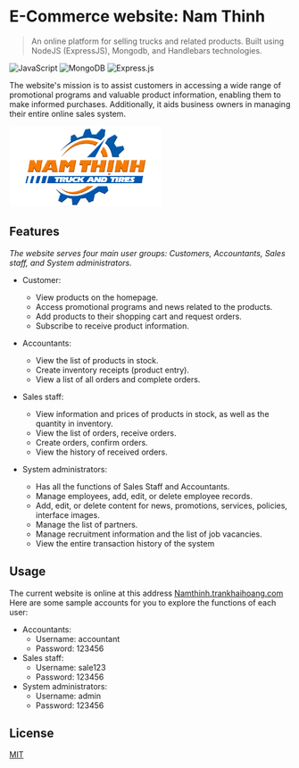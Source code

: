 # E-Commerce website: Nam Thinh

> An online platform for selling trucks and related products. Built using NodeJS (ExpressJS), Mongodb, and Handlebars technologies.

![JavaScript](https://img.shields.io/badge/javascript-%23323330.svg?style=for-the-badge&logo=javascript&logoColor=%23F7DF1E)
![MongoDB](https://img.shields.io/badge/MongoDB-%234ea94b.svg?style=for-the-badge&logo=mongodb&logoColor=white)
![Express.js](https://img.shields.io/badge/express.js-%23404d59.svg?style=for-the-badge&logo=express&logoColor=%2361DAFB)

The website's mission is to assist customers in accessing a wide range of promotional programs and valuable product information, enabling them to make informed purchases. Additionally, it aids business owners in managing their entire online sales system.

![](src/public/img/logo2.png)

## Features

_The website serves four main user groups: Customers, Accountants, Sales staff, and System administrators._

-   Customer:

    -   View products on the homepage.
    -   Access promotional programs and news related to the products.
    -   Add products to their shopping cart and request orders.
    -   Subscribe to receive product information.

-   Accountants:

    -   View the list of products in stock.
    -   Create inventory receipts (product entry).
    -   View a list of all orders and complete orders.

-   Sales staff:

    -   View information and prices of products in stock, as well as the quantity in inventory.
    -   View the list of orders, receive orders.
    -   Create orders, confirm orders.
    -   View the history of received orders.

-   System administrators:
    -   Has all the functions of Sales Staff and Accountants.
    -   Manage employees, add, edit, or delete employee records.
    -   Add, edit, or delete content for news, promotions, services, policies, interface images.
    -   Manage the list of partners.
    -   Manage recruitment information and the list of job vacancies.
    -   View the entire transaction history of the system

## Usage

The current website is online at this address [Namthinh.trankhaihoang.com][demo-link] Here are some sample accounts for you to explore the functions of each user:

-   Accountants:
    -   Username: accountant
    -   Password: 123456
-   Sales staff:
    -   Username: sale123
    -   Password: 123456
-   System administrators:
    -   Username: admin
    -   Password: 123456

<!-- ## Development setup

Describe how to install all development dependencies and how to run an automated test-suite of some kind. Potentially do this for multiple platforms.

```sh
make install
npm test  
``` -->

## License

[MIT](https://choosealicense.com/licenses/mit/)

<!-- ## Release History

-   0.2.1
    -   CHANGE: Update docs (module code remains unchanged)
-   0.2.0
    -   CHANGE: Remove `setDefaultXYZ()`
    -   ADD: Add `init()`
-   0.1.1
    -   FIX: Crash when calling `baz()` (Thanks @GenerousContributorName!)
-   0.1.0
    -   The first proper release
    -   CHANGE: Rename `foo()` to `bar()`
-   0.0.1
    -   Work in progress

## Meta

Your Name – [@YourTwitter](https://twitter.com/dbader_org) – YourEmail@example.com

Distributed under the XYZ license. See `LICENSE` for more information.

[https://github.com/yourname/github-link](https://github.com/dbader/)

## Contributing

1. Fork it (<https://github.com/yourname/yourproject/fork>)
2. Create your feature branch (`git checkout -b feature/fooBar`)
3. Commit your changes (`git commit -am 'Add some fooBar'`)
4. Push to the branch (`git push origin feature/fooBar`)
5. Create a new Pull Request -->

<!-- Markdown link & img dfn's -->

<!-- [npm-image]: https://img.shields.io/npm/v/datadog-metrics.svg?style=flat-square
[npm-url]: https://npmjs.org/package/datadog-metrics
[npm-downloads]: https://img.shields.io/npm/dm/datadog-metrics.svg?style=flat-square
[travis-image]: https://img.shields.io/travis/dbader/node-datadog-metrics/master.svg?style=flat-square
[travis-url]: https://travis-ci.org/dbader/node-datadog-metrics
[wiki]: https://github.com/yourname/yourproject/wiki -->

[demo-link]: https://namthinh.trankhaihoang.com
